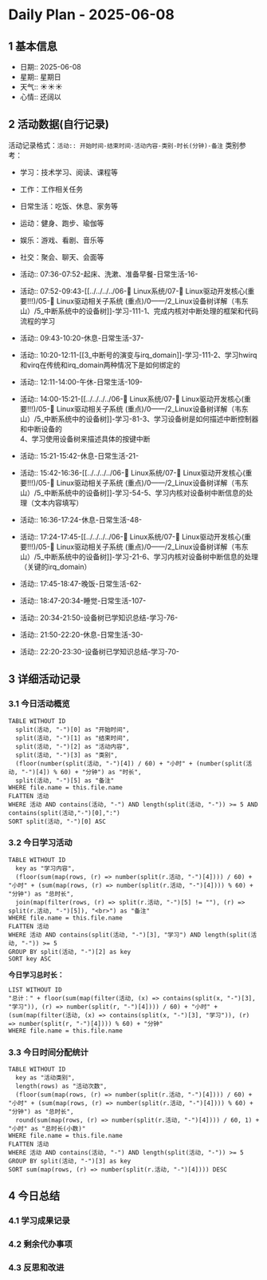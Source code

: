 # Daily Plan - 2025-06-08

## 1 基本信息

- 日期:: 2025-06-08
- 星期:: 星期日
- 天气:: ☀️☀️☀️
- 心情:: 还阔以

## 2 活动数据(自行记录)
活动记录格式：`活动:: 开始时间-结束时间-活动内容-类别-时长(分钟)-备注`
类别参考：
- 学习：技术学习、阅读、课程等
- 工作：工作相关任务
- 日常生活：吃饭、休息、家务等
- 运动：健身、跑步、瑜伽等
- 娱乐：游戏、看剧、音乐等
- 社交：聚会、聊天、会面等

- 活动:: 07:36-07:52-起床、洗漱、准备早餐-日常生活-16-
- 活动:: 07:52-09:43-[[../../../../06-🐧 Linux系统/07-🚗 Linux驱动开发核心(重要!!!)/05-🚗 Linux驱动相关子系统 (重点)/0——/2_Linux设备树详解（韦东山）/5_中断系统中的设备树]]-学习-111-1、完成内核对中断处理的框架和代码流程的学习
- 活动:: 09:43-10:20-休息-日常生活-37-
- 活动:: 10:20-12:11-[[3_中断号的演变与irq_domain]]-学习-111-2、学习hwirq和virq在传统和irq_domain两种情况下是如何绑定的
- 活动:: 12:11-14:00-午休-日常生活-109-
- 活动:: 14:00-15:21-[[../../../../06-🐧 Linux系统/07-🚗 Linux驱动开发核心(重要!!!)/05-🚗 Linux驱动相关子系统 (重点)/0——/2_Linux设备树详解（韦东山）/5_中断系统中的设备树]]-学习-81-3、学习设备树是如何描述中断控制器和中断设备的<br>4、学习使用设备树来描述具体的按键中断
- 活动:: 15:21-15:42-休息-日常生活-21-
- 活动:: 15:42-16:36-[[../../../../06-🐧 Linux系统/07-🚗 Linux驱动开发核心(重要!!!)/05-🚗 Linux驱动相关子系统 (重点)/0——/2_Linux设备树详解（韦东山）/5_中断系统中的设备树]]-学习-54-5、学习内核对设备树中断信息的处理（文本内容填写）
- 活动:: 16:36-17:24-休息-日常生活-48-
- 活动:: 17:24-17:45-[[../../../../06-🐧 Linux系统/07-🚗 Linux驱动开发核心(重要!!!)/05-🚗 Linux驱动相关子系统 (重点)/0——/2_Linux设备树详解（韦东山）/5_中断系统中的设备树]]-学习-21-6、学习内核对设备树中断信息的处理（关键的irq_domain）
- 活动:: 17:45-18:47-晚饭-日常生活-62-
- 活动:: 18:47-20:34-睡觉-日常生活-107-
- 活动:: 20:34-21:50-设备树已学知识总结-学习-76-
- 活动:: 21:50-22:20-休息-日常生活-30-
- 活动:: 22:20-23:30-设备树已学知识总结-学习-70-

## 3 详细活动记录

### 3.1 今日活动概览

```dataview
TABLE WITHOUT ID
  split(活动, "-")[0] as "开始时间",
  split(活动, "-")[1] as "结束时间", 
  split(活动, "-")[2] as "活动内容",
  split(活动, "-")[3] as "类别",
  (floor(number(split(活动, "-")[4]) / 60) + "小时" + (number(split(活动, "-")[4]) % 60) + "分钟") as "时长",
  split(活动, "-")[5] as "备注"
WHERE file.name = this.file.name
FLATTEN 活动
WHERE 活动 AND contains(活动, "-") AND length(split(活动, "-")) >= 5 AND contains(split(活动,"-")[0],":")
SORT split(活动, "-")[0] ASC
```

### 3.2 今日学习活动

```dataview
TABLE WITHOUT ID
  key as "学习内容",
  (floor(sum(map(rows, (r) => number(split(r.活动, "-")[4]))) / 60) + "小时" + (sum(map(rows, (r) => number(split(r.活动, "-")[4]))) % 60) + "分钟") as "总时长",
  join(map(filter(rows, (r) => split(r.活动, "-")[5] != ""), (r) => split(r.活动, "-")[5]), "<br>") as "备注"
WHERE file.name = this.file.name
FLATTEN 活动
WHERE 活动 AND contains(split(活动, "-")[3], "学习") AND length(split(活动, "-")) >= 5
GROUP BY split(活动, "-")[2] as key
SORT key ASC

```

**今日学习总时长：**

```dataview
LIST WITHOUT ID
"总计：" + floor(sum(map(filter(活动, (x) => contains(split(x, "-")[3], "学习")), (r) => number(split(r, "-")[4]))) / 60) + "小时" + (sum(map(filter(活动, (x) => contains(split(x, "-")[3], "学习")), (r) => number(split(r, "-")[4]))) % 60) + "分钟"
WHERE file.name = this.file.name
```

### 3.3 今日时间分配统计

```dataview
TABLE WITHOUT ID
  key as "活动类别",
  length(rows) as "活动次数",
  (floor(sum(map(rows, (r) => number(split(r.活动, "-")[4]))) / 60) + "小时" + (sum(map(rows, (r) => number(split(r.活动, "-")[4]))) % 60) + "分钟") as "总时长",
  round(sum(map(rows, (r) => number(split(r.活动, "-")[4]))) / 60, 1) + "小时" as "总时长(小数)"
WHERE file.name = this.file.name
FLATTEN 活动
WHERE 活动 AND contains(活动, "-") AND length(split(活动, "-")) >= 5
GROUP BY split(活动, "-")[3] as key
SORT sum(map(rows, (r) => number(split(r.活动, "-")[4]))) DESC
```

## 4 今日总结

### 4.1 学习成果记录

### 4.2 剩余代办事项

### 4.3 反思和改进

